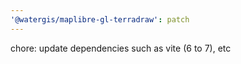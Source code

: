 ```yaml
---
'@watergis/maplibre-gl-terradraw': patch
---
```


chore: update dependencies such as vite (6 to 7), etc
